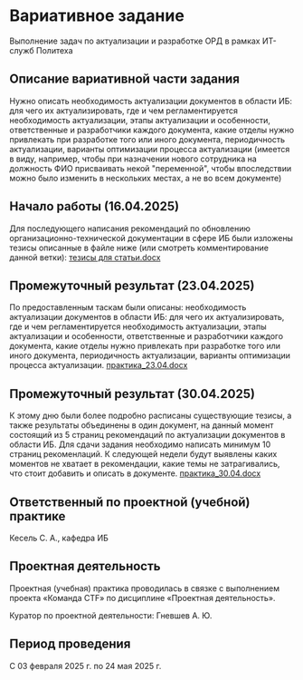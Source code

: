 # Вариативное задание
Выполнение задач по актуализации и разработке ОРД в рамках ИТ-служб Политеха

## Описание вариативной части задания

Нужно описать необходимость актуализации документов в области ИБ: для чего их актуализировать, где и чем регламентируется необходимость актуализации, этапы актуализации и особенности, ответственные и разработчики каждого документа, какие отделы нужно привлекать при разработке того или иного документа, периодичность актуализации, варианты оптимизации процесса актуализации (имеется в виду, например, чтобы при назначении нового сотрудника на должность ФИО присваивать некой "переменной", чтобы впоследствии можно было изменить в нескольких местах, а не во всем документе)

## Начало работы (16.04.2025)

Для последующего написания рекомендаций по обновлению организационно-технической документации в сфере ИБ были изложены тезисы описанные в файле ниже (или смотреть комментирование данной ветки):
[тезисы для статьи.docx](https://github.com/user-attachments/files/19854846/default.docx)

## Промежуточный результат (23.04.2025)

По предоставленным таскам были описаны: необходимость актуализации документов в области ИБ: для чего их актуализировать, где и чем регламентируется необходимость актуализации, этапы актуализации и особенности, ответственные и разработчики каждого документа, какие отделы нужно привлекать при разработке того или иного документа, периодичность актуализации, варианты оптимизации процесса актуализации.
[практика_23.04.docx](https://github.com/user-attachments/files/19891212/_23.04.docx)

## Промежуточный результат (30.04.2025)

К этому дню были более подробно расписаны существующие тезисы, а также результаты объединены в один документ, на данный момент состоящий из 5 страниц рекомендаций по актуализации документов в области ИБ. Для сдачи задания необходимо написать минимум 10 страниц рекоменлаций. К следующей недели будут выявлены каких моментов не хватает в рекомендации, какие темы не затрагивались, что стоит добавить и описать в документе. 
[практика_30.04.docx](https://github.com/user-attachments/files/19985601/_30.04.docx)

## Ответственный по проектной (учебной) практике

Кесель С. А., кафедра ИБ

## Проектная деятельность

Проектная (учебная) практика проводилась в связке с выполнением проекта «Команда CTF» по дисциплине «Проектная деятельность».

Куратор по проектной деятельности: Гневшев А. Ю.

## Период проведения

С 03 февраля 2025 г. по 24 мая 2025 г.

